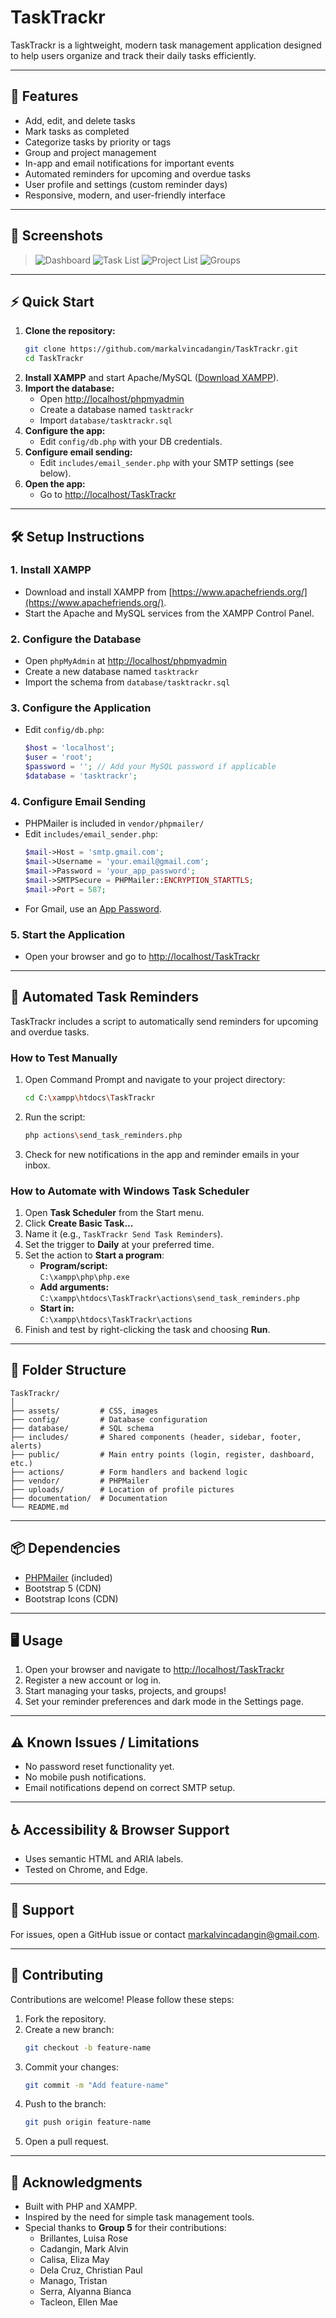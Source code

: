 # TaskTrackr

TaskTrackr is a lightweight, modern task management application designed to help users organize and track their daily tasks efficiently.

---

## 🚀 Features

- Add, edit, and delete tasks
- Mark tasks as completed
- Categorize tasks by priority or tags
- Group and project management
- In-app and email notifications for important events
- Automated reminders for upcoming and overdue tasks
- User profile and settings (custom reminder days)
- Responsive, modern, and user-friendly interface

---

## 📸 Screenshots

>
> ![Dashboard](assets/screenshots/dashboard.png)
> ![Task List](assets/screenshots/tasks.png)
> ![Project List](assets/screenshots/projects.png)
> ![Groups](assets/screenshots/groups.png)

---

## ⚡ Quick Start

1. **Clone the repository:**
    ```bash
    git clone https://github.com/markalvincadangin/TaskTrackr.git
    cd TaskTrackr
    ```
2. **Install XAMPP** and start Apache/MySQL ([Download XAMPP](https://www.apachefriends.org/)).
3. **Import the database:**
    - Open [http://localhost/phpmyadmin](http://localhost/phpmyadmin)
    - Create a database named `tasktrackr`
    - Import `database/tasktrackr.sql`
4. **Configure the app:**
    - Edit `config/db.php` with your DB credentials.
5. **Configure email sending:**
    - Edit `includes/email_sender.php` with your SMTP settings (see below).
6. **Open the app:**
    - Go to [http://localhost/TaskTrackr](http://localhost/TaskTrackr)

---

## 🛠️ Setup Instructions

### 1. Install XAMPP
- Download and install XAMPP from [https://www.apachefriends.org/](https://www.apachefriends.org/).
- Start the Apache and MySQL services from the XAMPP Control Panel.

### 2. Configure the Database
- Open `phpMyAdmin` at [http://localhost/phpmyadmin](http://localhost/phpmyadmin)
- Create a new database named `tasktrackr`
- Import the schema from `database/tasktrackr.sql`

### 3. Configure the Application
- Edit `config/db.php`:
    ```php
    $host = 'localhost';
    $user = 'root';
    $password = ''; // Add your MySQL password if applicable
    $database = 'tasktrackr';
    ```

### 4. Configure Email Sending
- PHPMailer is included in `vendor/phpmailer/`
- Edit `includes/email_sender.php`:
    ```php
    $mail->Host = 'smtp.gmail.com';
    $mail->Username = 'your.email@gmail.com';
    $mail->Password = 'your_app_password';
    $mail->SMTPSecure = PHPMailer::ENCRYPTION_STARTTLS;
    $mail->Port = 587;
    ```
- For Gmail, use an [App Password](https://myaccount.google.com/apppasswords).

### 5. Start the Application
- Open your browser and go to [http://localhost/TaskTrackr](http://localhost/TaskTrackr)

---

## 🔔 Automated Task Reminders

TaskTrackr includes a script to automatically send reminders for upcoming and overdue tasks.

### How to Test Manually

1. Open Command Prompt and navigate to your project directory:
    ```sh
    cd C:\xampp\htdocs\TaskTrackr
    ```
2. Run the script:
    ```sh
    php actions\send_task_reminders.php
    ```
3. Check for new notifications in the app and reminder emails in your inbox.

### How to Automate with Windows Task Scheduler

1. Open **Task Scheduler** from the Start menu.
2. Click **Create Basic Task...**
3. Name it (e.g., `TaskTrackr Send Task Reminders`).
4. Set the trigger to **Daily** at your preferred time.
5. Set the action to **Start a program**:
    - **Program/script:**  
      `C:\xampp\php\php.exe`
    - **Add arguments:**  
      `C:\xampp\htdocs\TaskTrackr\actions\send_task_reminders.php`
    - **Start in:**  
      `C:\xampp\htdocs\TaskTrackr\actions`
6. Finish and test by right-clicking the task and choosing **Run**.

---

## 📂 Folder Structure

```
TaskTrackr/
│
├── assets/         # CSS, images
├── config/         # Database configuration
├── database/       # SQL schema
├── includes/       # Shared components (header, sidebar, footer, alerts)
├── public/         # Main entry points (login, register, dashboard, etc.)
├── actions/        # Form handlers and backend logic
├── vendor/         # PHPMailer 
├── uploads/        # Location of profile pictures
├── documentation/  # Documentation
└── README.md
```

---

## 📦 Dependencies

- [PHPMailer](https://github.com/PHPMailer/PHPMailer) (included)
- Bootstrap 5 (CDN)
- Bootstrap Icons (CDN)

---

## 🖥️ Usage

1. Open your browser and navigate to [http://localhost/TaskTrackr](http://localhost/TaskTrackr)
2. Register a new account or log in.
3. Start managing your tasks, projects, and groups!
4. Set your reminder preferences and dark mode in the Settings page.

---

## ⚠️ Known Issues / Limitations

- No password reset functionality yet.
- No mobile push notifications.
- Email notifications depend on correct SMTP setup.

---

## ♿ Accessibility & Browser Support

- Uses semantic HTML and ARIA labels.
- Tested on Chrome, and Edge.

---

## 🙋 Support

For issues, open a GitHub issue or contact [markalvincadangin@gmail.com](mailto:markalvincadangin@gmail.com).

---

## 🤝 Contributing

Contributions are welcome! Please follow these steps:

1. Fork the repository.
2. Create a new branch:
    ```bash
    git checkout -b feature-name
    ```
3. Commit your changes:
    ```bash
    git commit -m "Add feature-name"
    ```
4. Push to the branch:
    ```bash
    git push origin feature-name
    ```
5. Open a pull request.

---

## 🙏 Acknowledgments

- Built with PHP and XAMPP.
- Inspired by the need for simple task management tools.
- Special thanks to **Group 5** for their contributions:
  - Brillantes, Luisa Rose
  - Cadangin, Mark Alvin
  - Calisa, Eliza May
  - Dela Cruz, Christian Paul
  - Manago, Tristan
  - Serra, Alyanna Bianca
  - Tacleon, Ellen Mae